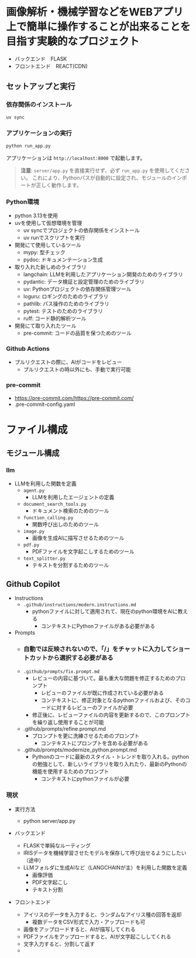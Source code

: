# 画像解析・機械学習などをWEBアプリ上で簡単に操作することが出来ることを目指す実験的なプロジェクト

- バックエンド　FLASK
- フロントエンド　REACT(CDN)

## セットアップと実行

### 依存関係のインストール
```bash
uv sync
```

### アプリケーションの実行
```bash
python run_app.py
```

アプリケーションは `http://localhost:8000` で起動します。

> **注意**: `server/app.py` を直接実行せず、必ず `run_app.py` を使用してください。
> これにより、Pythonパスが自動的に設定され、モジュールのインポートが正しく動作します。

### Python環境
- python 3.13を使用
- uvを使用して仮想環境を管理
    - uv syncでプロジェクトの依存関係をインストール
    - uv runでスクリプトを実行
- 開発にて使用しているツール
    - mypy: 型チェック
    - pydoc: ドキュメンテーション生成
- 取り入れた新しめのライブラリ
    - langchain: LLMを利用したアプリケーション開発のためのライブラリ
    - pydantic: データ検証と設定管理のためのライブラリ
    - uv: Pythonプロジェクトの依存関係管理ツール
    - loguru: ロギングのためのライブラリ
    - pathlib: パス操作のためのライブラリ
    - pytest: テストのためのライブラリ
    - ruff: コード静的解析ツール
- 開発にて取り入れたツール
    - pre-commit: コードの品質を保つためのツール

### Github Actions
- プルリクエストの際に、AIがコードをレビュー
    - プルリクエストの時以外にも、手動で実行可能
### pre-commit
- https://pre-commit.com/https://pre-commit.com/
- .pre-commit-config.yaml


# ファイル構成
## モジュール構成
### llm
- LLMを利用した関数を定義
    - `agent.py`
        - LLMを利用したエージェントの定義
    - `document_search_tools.py`
        - ドキュメント検索のためのツール
    - `function_calling.py`
        - 関数呼び出しのためのツール
    - `image.py`
        - 画像を生成AIに描写させるためのツール
    - `pdf.py`
        - PDFファイルを文字起こしするためのツール
    - `text_splitter.py`
        - テキストを分割するためのツール
## Github Copilot
- Instructions
    - `.github/instructions/modern.instructions.md`
        - pythonファイルに対して適用されて、現在のpython環境をAIに教える 
            - コンテキストにPythonファイルがある必要がある
- Prompts
    - ### 自動では反映されないので、「/」をチャットに入力してショートカットから選択する必要がある
    - `.github/prompts/fix.prompt.md`
        - レビューの内容に基づいて。最も重大な問題を修正するためのプロンプト
            - レビューのファイルが既に作成されている必要がある
            - コンテキストに、修正対象となるpythonファイルおよび、そのコードに対するレビューのファイルが必要 
        - 修正後に、レビューファイルの内容を更新するので、このプロンプトを繰り返し使用することが可能
    - .github/prompts/refine.prompt.md
        - プロンプトを更に洗練させるためのプロンプト
            - コンテキストにプロンプトを含める必要がある
    - .github/prompts/modernize_python.prompt.md
        - Pythonのコードに最新のスタイル・トレンドを取り入れる。pythonの勉強として、新しいライブラリを取り入れたり、最新のPythonの機能を使用するためのプロンプト
            - コンテキストにpythonファイルが必要

### 現状

- 実行方法
    - python server/app.py

- バックエンド
    - FLASKで単純なルーティング
    - IRISデータを機械学習させたモデルを保存して呼び出せるようにしたい（途中）    
    - LLMフォルダに生成AIなど（LANGCHAINが主）を利用した関数を定義
        - 画像評価
        - PDF文字起こし
        - テキスト分割　
- フロントエンド
    - アイリスのデータを入力すると、ランダムなアイリス種の回答を返却
        - 複数データをCSV形式で入力・アップロードも可
    - 画像をアップロードすると、AIが描写してくれる
    - PDFファイルをアップロードすると、AIが文字起こししてくれる
    - 文字入力すると、分割して返す
    -